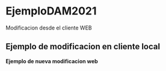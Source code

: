 # EjemploDAM2021

Modificacion desde el cliente WEB

## Ejemplo de modificacion en cliente local

**Ejemplo de nueva modificacion web**
